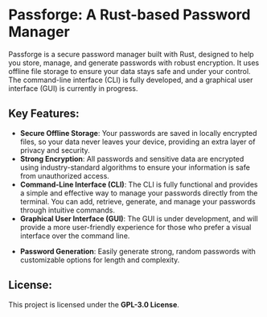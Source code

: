 # Passforge: A Rust-based Password Manager

Passforge is a secure password manager built with Rust, designed to help you store, manage, and generate passwords with robust encryption. It uses offline file storage to ensure your data stays safe and under your control. The command-line interface (CLI) is fully developed, and a graphical user interface (GUI) is currently in progress.

## Key Features:
- **Secure Offline Storage**: Your passwords are saved in locally encrypted files, so your data never leaves your device, providing an extra layer of privacy and security.
- **Strong Encryption**: All passwords and sensitive data are encrypted using industry-standard algorithms to ensure your information is safe from unauthorized access.
- **Command-Line Interface (CLI)**: The CLI is fully functional and provides a simple and effective way to manage your passwords directly from the terminal. You can add, retrieve, generate, and manage your passwords through intuitive commands.
- **Graphical User Interface (GUI)**: The GUI is under development, and will provide a more user-friendly experience for those who prefer a visual interface over the command line.
<!-- - **Cross-Platform**: Passforge is built with portability in mind, aiming to work seamlessly across various platforms including Linux, macOS, and Windows. -->
- **Password Generation**: Easily generate strong, random passwords with customizable options for length and complexity.

## License:
This project is licensed under the **GPL-3.0 License**.
